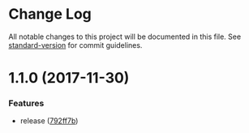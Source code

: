 # Change Log

All notable changes to this project will be documented in this file. See [standard-version](https://github.com/conventional-changelog/standard-version) for commit guidelines.

<a name="1.1.0"></a>
# 1.1.0 (2017-11-30)


### Features

* release ([792ff7b](https://github.com/fireyy/emoji-rate/commit/792ff7b))
